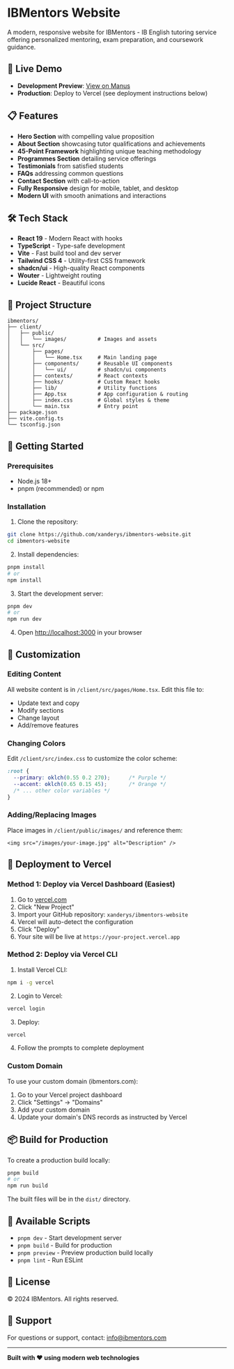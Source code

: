 # IBMentors Website

A modern, responsive website for IBMentors - IB English tutoring service offering personalized mentoring, exam preparation, and coursework guidance.

## 🚀 Live Demo

- **Development Preview**: [View on Manus](https://3000-ibtta4i2u163cou7fymfh-5577e72f.manus.computer)
- **Production**: Deploy to Vercel (see deployment instructions below)

## 📋 Features

- **Hero Section** with compelling value proposition
- **About Section** showcasing tutor qualifications and achievements
- **45-Point Framework** highlighting unique teaching methodology
- **Programmes Section** detailing service offerings
- **Testimonials** from satisfied students
- **FAQs** addressing common questions
- **Contact Section** with call-to-action
- **Fully Responsive** design for mobile, tablet, and desktop
- **Modern UI** with smooth animations and interactions

## 🛠️ Tech Stack

- **React 19** - Modern React with hooks
- **TypeScript** - Type-safe development
- **Vite** - Fast build tool and dev server
- **Tailwind CSS 4** - Utility-first CSS framework
- **shadcn/ui** - High-quality React components
- **Wouter** - Lightweight routing
- **Lucide React** - Beautiful icons

## 📁 Project Structure

```
ibmentors/
├── client/
│   ├── public/
│   │   └── images/          # Images and assets
│   └── src/
│       ├── pages/
│       │   └── Home.tsx     # Main landing page
│       ├── components/      # Reusable UI components
│       │   └── ui/          # shadcn/ui components
│       ├── contexts/        # React contexts
│       ├── hooks/           # Custom React hooks
│       ├── lib/             # Utility functions
│       ├── App.tsx          # App configuration & routing
│       ├── index.css        # Global styles & theme
│       └── main.tsx         # Entry point
├── package.json
├── vite.config.ts
└── tsconfig.json
```

## 🚀 Getting Started

### Prerequisites

- Node.js 18+ 
- pnpm (recommended) or npm

### Installation

1. Clone the repository:
```bash
git clone https://github.com/xanderys/ibmentors-website.git
cd ibmentors-website
```

2. Install dependencies:
```bash
pnpm install
# or
npm install
```

3. Start the development server:
```bash
pnpm dev
# or
npm run dev
```

4. Open [http://localhost:3000](http://localhost:3000) in your browser

## 🎨 Customization

### Editing Content

All website content is in `/client/src/pages/Home.tsx`. Edit this file to:
- Update text and copy
- Modify sections
- Change layout
- Add/remove features

### Changing Colors

Edit `/client/src/index.css` to customize the color scheme:
```css
:root {
  --primary: oklch(0.55 0.2 270);      /* Purple */
  --accent: oklch(0.65 0.15 45);       /* Orange */
  /* ... other color variables */
}
```

### Adding/Replacing Images

Place images in `/client/public/images/` and reference them:
```tsx
<img src="/images/your-image.jpg" alt="Description" />
```

## 🚀 Deployment to Vercel

### Method 1: Deploy via Vercel Dashboard (Easiest)

1. Go to [vercel.com](https://vercel.com)
2. Click "New Project"
3. Import your GitHub repository: `xanderys/ibmentors-website`
4. Vercel will auto-detect the configuration
5. Click "Deploy"
6. Your site will be live at `https://your-project.vercel.app`

### Method 2: Deploy via Vercel CLI

1. Install Vercel CLI:
```bash
npm i -g vercel
```

2. Login to Vercel:
```bash
vercel login
```

3. Deploy:
```bash
vercel
```

4. Follow the prompts to complete deployment

### Custom Domain

To use your custom domain (ibmentors.com):

1. Go to your Vercel project dashboard
2. Click "Settings" → "Domains"
3. Add your custom domain
4. Update your domain's DNS records as instructed by Vercel

## 📦 Build for Production

To create a production build locally:

```bash
pnpm build
# or
npm run build
```

The built files will be in the `dist/` directory.

## 🔧 Available Scripts

- `pnpm dev` - Start development server
- `pnpm build` - Build for production
- `pnpm preview` - Preview production build locally
- `pnpm lint` - Run ESLint

## 📝 License

© 2024 IBMentors. All rights reserved.

## 🤝 Support

For questions or support, contact: info@ibmentors.com

---

**Built with ❤️ using modern web technologies**


